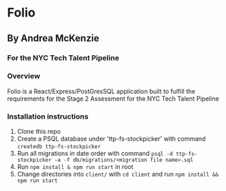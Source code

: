 # Folio
## By Andrea McKenzie
### For the NYC Tech Talent Pipeline

### Overview

Folio is a React/Express/PostGresSQL application built to fulfill the requirements for the Stage 2 Assessment for the NYC Tech Talent Pipeline

### Installation instructions

1. Clone this repo
2. Create a PSQL database under 'ttp-fs-stockpicker' with command `createdb ttp-fs-stockpicker`
3. Run all migrations in date order with command `psql -d ttp-fs-stockpicker -a -f db/migrations/<migration file name>.sql`
4. Run `npm install & npm run start` in root
5. Change directories into `client/` with `cd client` and run `npm install && npm run start` 
